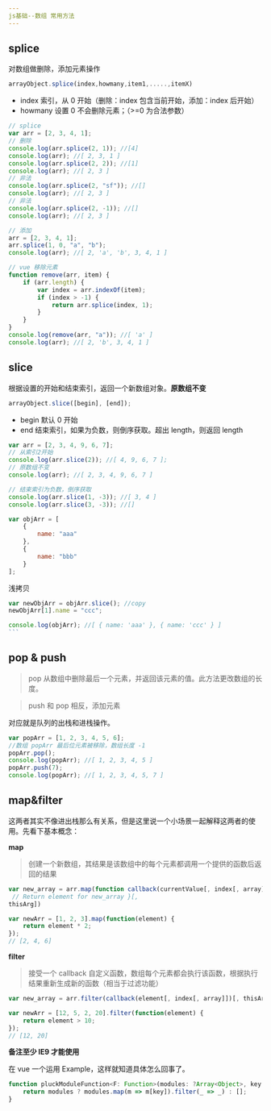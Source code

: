 ```yaml
---
js基础--数组 常用方法
---
```


## splice

对数组做删除，添加元素操作

```js
arrayObject.splice(index,howmany,item1,.....,itemX)
```

-   index 索引，从 0 开始（删除：index 包含当前开始，添加：index 后开始）
-   howmany 设置 0 不会删除元素；（>=0 为合法参数）

```js
// splice
var arr = [2, 3, 4, 1];
// 删除
console.log(arr.splice(2, 1)); //[4]
console.log(arr); //[ 2, 3, 1 ]
console.log(arr.splice(2, 2)); //[1]
console.log(arr); //[ 2, 3 ]
// 非法
console.log(arr.splice(2, "sf")); //[]
console.log(arr); //[ 2, 3 ]
// 非法
console.log(arr.splice(2, -1)); //[]
console.log(arr); //[ 2, 3 ]

// 添加
arr = [2, 3, 4, 1];
arr.splice(1, 0, "a", "b");
console.log(arr); //[ 2, 'a', 'b', 3, 4, 1 ]

// vue 移除元素
function remove(arr, item) {
	if (arr.length) {
		var index = arr.indexOf(item);
		if (index > -1) {
			return arr.splice(index, 1);
		}
	}
}
console.log(remove(arr, "a")); //[ 'a' ]
console.log(arr); //[ 2, 'b', 3, 4, 1 ]
```

## slice

根据设置的开始和结束索引，返回一个新数组对象。**原数组不变**

```js
arrayObject.slice([begin], [end]);
```

-   begin 默认 0 开始
-   end 结束索引，如果为负数，则倒序获取。超出 length，则返回 length

```js
var arr = [2, 3, 4, 9, 6, 7];
// 从索引2开始
console.log(arr.slice(2)); //[ 4, 9, 6, 7 ];
// 原数组不变
console.log(arr); //[ 2, 3, 4, 9, 6, 7 ]

// 结束索引为负数，倒序获取
console.log(arr.slice(1, -3)); //[ 3, 4 ]
console.log(arr.slice(3, -3)); //[]

var objArr = [
	{
		name: "aaa"
	},
	{
		name: "bbb"
	}
];
```

浅拷贝

````js
var newObjArr = objArr.slice(); //copy
newObjArr[1].name = "ccc";

console.log(objArr); //[ { name: 'aaa' }, { name: 'ccc' } ]
```
````

## pop & push

> pop 从数组中删除最后一个元素，并返回该元素的值。此方法更改数组的长度。

> push 和 pop 相反，添加元素

对应就是队列的出栈和进栈操作。

```js
var popArr = [1, 2, 3, 4, 5, 6];
//数组 popArr 最后位元素被移除，数组长度 -1
popArr.pop();
console.log(popArr); //[ 1, 2, 3, 4, 5 ]
popArr.push(7);
console.log(popArr); //[ 1, 2, 3, 4, 5, 7 ]
```

## map&filter

这两者其实不像进出栈那么有关系，但是这里说一个小场景一起解释这两者的使用。先看下基本概念：

**map**

> 创建一个新数组，其结果是该数组中的每个元素都调用一个提供的函数后返回的结果

```js
var new_array = arr.map(function callback(currentValue[, index[, array]]) {
 // Return element for new_array }[,
thisArg])
```

```js
var newArr = [1, 2, 3].map(function(element) {
	return element * 2;
});
// [2, 4, 6]
```

**filter**

> 接受一个 callback 自定义函数，数组每个元素都会执行该函数，根据执行结果重新生成新的函数（相当于过滤功能）

```js
var new_array = arr.filter(callback(element[, index[, array]])[, thisArg])
```

```js
var newArr = [12, 5, 2, 20].filter(function(element) {
	return element > 10;
});
// [12, 20]
```

**备注至少 IE9 才能使用**

在 vue 一个运用 Example，这样就知道具体怎么回事了。

```js
function pluckModuleFunction<F: Function>(modules: ?Array<Object>, key: string): Array<F> {
	return modules ? modules.map(m => m[key]).filter(_ => _) : [];
}
```
